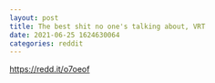 ```yaml
--- 
layout: post 
title: The best shit no one's talking about, VRT 
date: 2021-06-25 1624630064 
categories: reddit 
--- 
```

https://redd.it/o7oeof